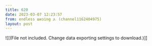 ```yaml
---
title: 620
date: 2023-03-07 12:23:57
from: endless шизing ⍼ (channel1162404975)
layout: post
---
```


![[(File not included. Change data exporting settings to download.)]]


